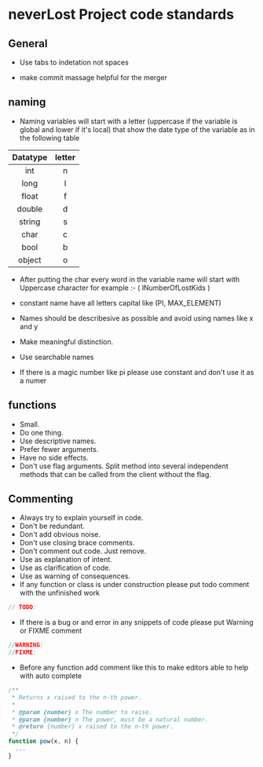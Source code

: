# neverLost Project code standards
## General

* Use tabs to indetation not spaces 

* make commit massage helpful for the merger


## naming

* Naming variables will start with a letter (uppercase if the variable is global and lower if it's local) that show the date type of the
variable as in the following table

| Datatype | letter |
| :------: | :----: |
|   int    |   n    |
|   long   |   l    |
|  float   |   f    |
|  double  |   d    |
|  string  |   s    |
|   char   |   c    |
|   bool   |   b    |
|  object  |   o    |

* After putting the char every word in the variable name will start with Uppercase 
character for example :- ( lNumberOfLostKids )

* constant name have all letters capital like (PI, MAX_ELEMENT)

* Names should be describesive as possible and avoid using names like x and y

* Make meaningful distinction.

* Use searchable names

* If there is a magic number like pi please use constant and don't use it as a numer

## functions

* Small.
* Do one thing.
* Use descriptive names.
* Prefer fewer arguments.
* Have no side effects.
* Don't use flag arguments. Split method into several independent methods that can be called from the client without the flag.

## Commenting

* Always try to explain yourself in code.
* Don't be redundant.
* Don't add obvious noise.
* Don't use closing brace comments.
* Don't comment out code. Just remove.
* Use as explanation of intent.
* Use as clarification of code.
* Use as warning of consequences.
* If any function or class is under construction please put todo comment with the unfinished work

```c++
// TODO: 
```

* If there is a bug or and error in any snippets of code please put Warning or FIXME comment 

```c++
//WARNING:
//FIXME:
```
* Before any function add comment like this to make editors able to help with auto complete 
```javascript
/**
 * Returns x raised to the n-th power.
 *
 * @param {number} x The number to raise.
 * @param {number} n The power, must be a natural number.
 * @return {number} x raised to the n-th power.
 */
function pow(x, n) {
  ...
}
```
